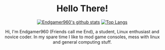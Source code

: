 <div align="center">
  <h1>Hello There! </h1>
  
[![Endgamer960's github stats](https://github-readme-stats.vercel.app/api?username=Endgamer960&theme=merko&show_icons=true)](https://github.com/Endgamer960/github-readme-stats) [![Top Langs](https://github-readme-stats.vercel.app/api/top-langs/?username=Endgamer960&layout=compact&theme=merko)](https://github.com/Endgamer960/github-readme-stats)

Hi, I'm Endgamer960 (Friends call me End), a student, Linux enthusiast and novice coder. In my spare time I like to mod game consoles, mess with linux and general computing stuff.
